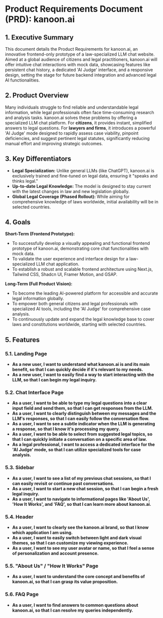 # Product Requirements Document (PRD): kanoon.ai

## 1. Executive Summary

This document details the Product Requirements for kanoon.ai, an innovative frontend-only prototype of a law-specialized LLM chat website. Aimed at a global audience of citizens and legal practitioners, kanoon.ai will offer intuitive chat interactions with mock data, showcasing features like persistent chat history, a dedicated 'AI Judge' interface, and a responsive design, setting the stage for future backend integration and advanced legal AI functionalities.

## 2. Product Overview

Many individuals struggle to find reliable and understandable legal information, while legal professionals often face time-consuming research and analysis tasks. kanoon.ai solves these problems by offering a specialized LLM chat platform. For **citizens**, it provides instant, simplified answers to legal questions. For **lawyers and firms**, it introduces a powerful 'AI Judge' mode designed to rapidly assess case viability, pinpoint deficiencies, and suggest pertinent legal statutes, significantly reducing manual effort and improving strategic outcomes.

## 3. Key Differentiators

*   **Legal Specialization:** Unlike general LLMs (like ChatGPT), kanoon.ai is exclusively trained and fine-tuned on legal data, ensuring it "speaks and thinks legal."
*   **Up-to-date Legal Knowledge:** The model is designed to stay current with the latest changes in law and new legislation globally.
*   **Global Legal Coverage (Phased Rollout):** While aiming for comprehensive knowledge of laws worldwide, initial availability will be in selected countries.

## 4. Goals

**Short-Term (Frontend Prototype):**
*   To successfully develop a visually appealing and functional frontend prototype of kanoon.ai, demonstrating core chat functionalities with mock data.
*   To validate the user experience and interface design for a law-specialized LLM chat application.
*   To establish a robust and scalable frontend architecture using Next.js, Tailwind CSS, Shadcn UI, Framer Motion, and GSAP.

**Long-Term (Full Product Vision):**
*   To become the leading AI-powered platform for accessible and accurate legal information globally.
*   To empower both general citizens and legal professionals with specialized AI tools, including the 'AI Judge' for comprehensive case analysis.
*   To continuously update and expand the legal knowledge base to cover laws and constitutions worldwide, starting with selected countries.

## 5. Features

### 5.1. Landing Page

*   **As a new user, I want to understand what kanoon.ai is and its main benefit, so that I can quickly decide if it's relevant to my needs.**
*   **As a new user, I want to easily find a way to start interacting with the LLM, so that I can begin my legal inquiry.**

### 5.2. Chat Interface Page

*   **As a user, I want to be able to type my legal questions into a clear input field and send them, so that I can get responses from the LLM.**
*   **As a user, I want to clearly distinguish between my messages and the LLM's responses, so that I can easily follow the conversation flow.**
*   **As a user, I want to see a subtle indicator when the LLM is generating a response, so that I know it's processing my query.**
*   **As a user, I want to be able to select from suggested legal topics, so that I can quickly initiate a conversation on a specific area of law.**
*   **As a legal professional, I want to access a dedicated interface for the 'AI Judge' mode, so that I can utilize specialized tools for case analysis.**

### 5.3. Sidebar

*   **As a user, I want to see a list of my previous chat sessions, so that I can easily revisit or continue past conversations.**
*   **As a user, I want to start a new chat session, so that I can begin a fresh legal inquiry.**
*   **As a user, I want to navigate to informational pages like 'About Us', 'How It Works', and 'FAQ', so that I can learn more about kanoon.ai.**

### 5.4. Header

*   **As a user, I want to clearly see the kanoon.ai brand, so that I know which application I am using.**
*   **As a user, I want to easily switch between light and dark visual themes, so that I can customize my viewing experience.**
*   **As a user, I want to see my user avatar or name, so that I feel a sense of personalization and account presence.**

### 5.5. "About Us" / "How It Works" Page

*   **As a user, I want to understand the core concept and benefits of kanoon.ai, so that I can grasp its value proposition.**

### 5.6. FAQ Page

*   **As a user, I want to find answers to common questions about kanoon.ai, so that I can resolve my queries independently.**